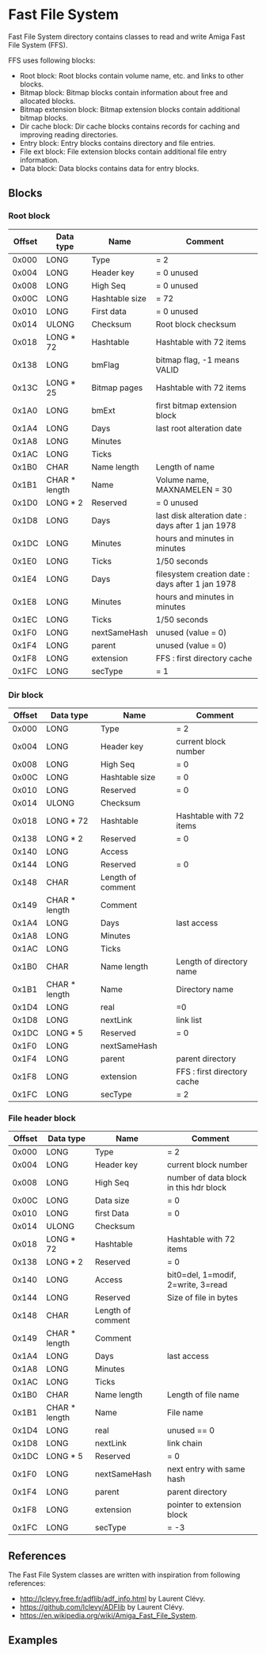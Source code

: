 # Fast File System

Fast File System directory contains classes to read and write Amiga Fast File System (FFS).

FFS uses following blocks:

- Root block: Root blocks contain volume name, etc. and links to other blocks.
- Bitmap block: Bitmap blocks contain information about free and allocated blocks.
- Bitmap extension block: Bitmap extension blocks contain additional bitmap blocks.
- Dir cache block: Dir cache blocks contains records for caching and improving reading directories.
- Entry block: Entry blocks contains directory and file entries.
- File ext block: File extension blocks contain additional file entry information.
- Data block: Data blocks contains data for entry blocks.

## Blocks

### Root block

| Offset | Data type     | Name           | Comment                                          |
|--------|---------------|----------------|--------------------------------------------------|
| 0x000  | LONG          | Type           | = 2                                              |
| 0x004  | LONG          | Header key     | = 0 unused                                       |
| 0x008  | LONG          | High Seq       | = 0 unused                                       |
| 0x00C  | LONG          | Hashtable size | = 72                                             |
| 0x010  | LONG          | First data     | = 0 unused                                       |
| 0x014  | ULONG         | Checksum       | Root block checksum                              |
| 0x018  | LONG * 72     | Hashtable      | Hashtable with 72 items                          |
| 0x138  | LONG          | bmFlag         | bitmap flag, -1 means VALID                      |
| 0x13C  | LONG * 25     | Bitmap pages   | Hashtable with 72 items                          |
| 0x1A0  | LONG          | bmExt          | first bitmap extension block                     |
| 0x1A4  | LONG          | Days           | last root alteration date                        |
| 0x1A8  | LONG          | Minutes        |                                                  |
| 0x1AC  | LONG          | Ticks          |                                                  |
| 0x1B0  | CHAR          | Name length    | Length of name                                   |
| 0x1B1  | CHAR * length | Name           | Volume name, MAXNAMELEN = 30                     |
| 0x1D0  | LONG * 2      | Reserved       | = 0 unused                                             |
| 0x1D8  | LONG          | Days           | last disk alteration date : days after 1 jan 1978 |
| 0x1DC  | LONG          | Minutes        | hours and minutes in minutes                     |
| 0x1E0  | LONG          | Ticks          | 1/50 seconds                                     |
| 0x1E4  | LONG          | Days           | filesystem creation date : days after 1 jan 1978 |
| 0x1E8  | LONG          | Minutes        | hours and minutes in minutes                     |
| 0x1EC  | LONG          | Ticks          | 1/50 seconds                                     |
| 0x1F0  | LONG          | nextSameHash   | unused (value = 0)                               |
| 0x1F4  | LONG          | parent         | unused (value = 0)                               |
| 0x1F8  | LONG          | extension      | FFS : first directory cache                      |
| 0x1FC  | LONG          | secType        | = 1                                              |

### Dir block

| Offset | Data type     | Name              | Comment                 |
|--------|---------------|-------------------|-------------------------|
| 0x000  | LONG          | Type              | = 2                     |
| 0x004  | LONG          | Header key        | current block number |
| 0x008  | LONG          | High Seq          | = 0                     |
| 0x00C  | LONG          | Hashtable size    | = 0                     |
| 0x010  | LONG          | Reserved          | = 0                     |
| 0x014  | ULONG         | Checksum          |                         |
| 0x018  | LONG * 72     | Hashtable         | Hashtable with 72 items |
| 0x138  | LONG * 2      | Reserved          | = 0                     |
| 0x140  | LONG          | Access            |                         |
| 0x144  | LONG          | Reserved          | = 0                     |
| 0x148  | CHAR          | Length of comment |                         |
| 0x149  | CHAR * length | Comment           |                         |
| 0x1A4  | LONG          | Days              | last access                        |
| 0x1A8  | LONG          | Minutes           |                         |
| 0x1AC  | LONG          | Ticks             |                         |
| 0x1B0  | CHAR          | Name length       | Length of directory name |
| 0x1B1  | CHAR * length | Name              | Directory name          |
| 0x1D4  | LONG          | real              | =0 |
| 0x1D8  | LONG          | nextLink          | link list               |
| 0x1DC  | LONG * 5      | Reserved          | = 0                     |
| 0x1F0  | LONG          | nextSameHash      |                         |
| 0x1F4  | LONG          | parent            | parent directory |
| 0x1F8  | LONG          | extension         | FFS : first directory cache |
| 0x1FC  | LONG          | secType             | = 2                     |

### File header block

| Offset | Data type     | Name              | Comment                                |
|--------|---------------|-------------------|----------------------------------------|
| 0x000  | LONG          | Type              | = 2                                    |
| 0x004  | LONG          | Header key        | current block number                   |
| 0x008  | LONG          | High Seq          | number of data block in this hdr block |
| 0x00C  | LONG          | Data size         | = 0                                    |
| 0x010  | LONG          | first Data        | = 0                                    |
| 0x014  | ULONG         | Checksum          |                                        |
| 0x018  | LONG * 72     | Hashtable         | Hashtable with 72 items                |
| 0x138  | LONG * 2      | Reserved          | = 0                                    |
| 0x140  | LONG          | Access            | bit0=del, 1=modif, 2=write, 3=read     |
| 0x144  | LONG          | Reserved          | Size of file in bytes                  |
| 0x148  | CHAR          | Length of comment |                                        |
| 0x149  | CHAR * length | Comment           |                                        |
| 0x1A4  | LONG          | Days              | last access                            |
| 0x1A8  | LONG          | Minutes           |                                        |
| 0x1AC  | LONG          | Ticks             |                                        |
| 0x1B0  | CHAR          | Name length       | Length of file name                    |
| 0x1B1  | CHAR * length | Name              | File name                              |
| 0x1D4  | LONG          | real              | unused == 0                            |
| 0x1D8  | LONG          | nextLink          | link chain                             |
| 0x1DC  | LONG * 5      | Reserved          | = 0                                    |
| 0x1F0  | LONG          | nextSameHash      | next entry with same hash              |
| 0x1F4  | LONG          | parent            | parent directory |
| 0x1F8  | LONG          | extension         | pointer to extension block            |
| 0x1FC  | LONG          | secType             | = -3                                    |

## References

The Fast File System classes are written with inspiration from following references:

- http://lclevy.free.fr/adflib/adf_info.html by Laurent Clévy.
- https://github.com/lclevy/ADFlib by Laurent Clévy.
- https://en.wikipedia.org/wiki/Amiga_Fast_File_System.

## Examples
